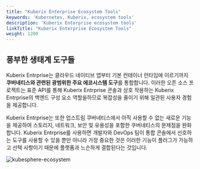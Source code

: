 ```yaml
---
title: "Kuberix Enterprise Ecosystem Tools"
keywords: 'Kubernetes, Kuberix, ecosystem tools'
description: 'Kuberix Enterprise ecosystem tools'
linkTitle: "Kuberix Enterprise Ecosystem Tools"
weight: 1200
---
```


## 풍부한 생태계 도구들

Kuberix Entrprise는 클라우드 네이티브 앱부터 기본 컨테이너 런타임에 이르기까지 **쿠버네티스와 관련된 광범위한 주요 에코시스템 도구**를 통합합니다. 이러한 오픈 소스 프로젝트는 표준 API를 통해 Kuberix Entrprise 콘솔과 상호 작용하는 Kuberix Entrprise의 백엔드 구성 요소 역할을하므로 복잡성을 줄이기 위해 일관된 사용자 경험을 제공합니다.

Kuberix Entrprise는 또한 업스트림 쿠버네티스에서 아직 사용할 수 없는 새로운 기능을 제공하여 스토리지, 네트워크, 보안 및 유용성을 포함한 쿠버네티스의 문제점을 완화합니다. Kuberix Entrprise를 사용하면 개발자와 DevOps 팀이 통합 콘솔에서 선호하는 도구를 사용할 수 있을 뿐만 아니라 가장 중요한 것은 이러한 기능이 플러그가 가능하고 선택 사항이기 때문에 플랫폼과 느슨하게 결합된다는 것입니다.

![kubesphere-ecosystem](/images/docs/v3.3/introduction/kubesphere-ecosystem/kubesphere-ecosystem.png)
